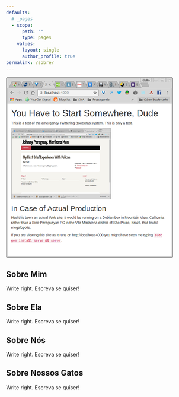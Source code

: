 ```yaml
---
defaults:
  # _pages
  - scope:
      path: ""
      type: pages
    values:
      layout: single
      author_profile: true
permalink: /sobre/
---
```


![](https://raw.githubusercontent.com/bretonio/bretonio.github.io/master/images/bootcampscaled.png)

## Sobre Mim 

Write right. Escreva se quiser!

## Sobre Ela

Write right. Escreva se quiser!

## Sobre Nós 

Write right. Escreva se quiser!

## Sobre Nossos Gatos

Write right. Escreva se quiser!
